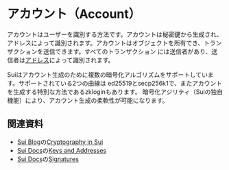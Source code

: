 # アカウント（Account）

<!--

- user is an account
    - account is identified by an address
    - account is generated from a private key
    - account can own objects
    - account can send transactions
    - every transaction has a sender
    - sender is identified by an address
    - sui cryptographic agility
    - sui account types
    - supported curves: ed25519, secp256k1, zklogin

 -->

アカウントはユーザーを識別する方法です。アカウントは秘密鍵から生成され、
アドレスによって識別されます。アカウントはオブジェクトを所有でき、トランザクションを送信できます。すべてのトランザクション
には送信者があり、送信者は[アドレス](./address)によって識別されます。

Suiはアカウント生成のために複数の暗号化アルゴリズムをサポートしています。サポートされている2つの曲線は
ed25519とsecp256k1で、またアカウントを生成する特別な方法であるzkloginもあります。
暗号化アジリティ（Suiの独自機能）により、アカウント生成の柔軟性が可能になります。

<!-- The cryptographic agility allows for flexibility in the account generation -->

## 関連資料

- [Sui Blog](https://blog.sui.io)の[Cryptography in Sui](https://blog.sui.io/wallet-cryptography-specifications/)
- [Sui Docs](https://docs.sui.io)の[Keys and Addresses](https://docs.sui.io/concepts/cryptography/transaction-auth/keys-addresses)
- [Sui Docs](https://docs.sui.io)の[Signatures](https://docs.sui.io/concepts/cryptography/transaction-auth/signatures)
